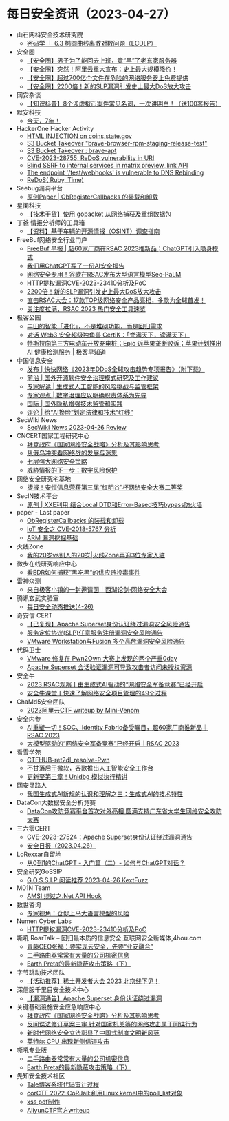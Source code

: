 # 每日安全资讯（2023-04-27）

- 山石网科安全技术研究院
  - [密码学 ｜ 6.3 椭圆曲线离散对数问题（ECDLP）](https://mp.weixin.qq.com/s?__biz=MzUzMDUxNTE1Mw==&mid=2247501035&idx=1&sn=f0f6eddbcd3eb5b416451b466597b81f&chksm=fa521155cd259843e5be80d516bd849507e73a3fbbbf5e437bcf4e60d14989d3d76048a78947&scene=58&subscene=0#rd)
- 安全圈
  - [【安全圈】男子为了能回去上班，竟“黑”了老东家服务器](https://mp.weixin.qq.com/s?__biz=MzIzMzE4NDU1OQ==&mid=2652033185&idx=1&sn=1a66d8d663a65b4ca3e89ccc63c89241&chksm=f36ffce1c41875f73f6b79989fe3e75e690ac41c5c1dea628796793c68bb9b4df6edab451952&scene=58&subscene=0#rd)
  - [【安全圈】突然！阿里云重大宣布：史上最大规模降价！](https://mp.weixin.qq.com/s?__biz=MzIzMzE4NDU1OQ==&mid=2652033185&idx=2&sn=93ed882cc5d3a994fb756f1d1ce299da&chksm=f36ffce1c41875f78979310b5ca7486dd2538d53a0b56efd32613f989a9b9f72e0939fb72af2&scene=58&subscene=0#rd)
  - [【安全圈】超过700亿个文件在危险的网络服务器上免费提供](https://mp.weixin.qq.com/s?__biz=MzIzMzE4NDU1OQ==&mid=2652033185&idx=3&sn=2aad9c8748e27c063f2d8351022d6750&chksm=f36ffce1c41875f701bc15a2905e922000fc6aa52442e1544a6104f78891ac0fdc381597ad6e&scene=58&subscene=0#rd)
  - [【安全圈】2200倍！新的SLP漏洞引发史上最大DoS放大攻击](https://mp.weixin.qq.com/s?__biz=MzIzMzE4NDU1OQ==&mid=2652033185&idx=4&sn=aeb42c67f64b4f18109f11323bbf7b67&chksm=f36ffce1c41875f73671bb0397cac20255c07cb7a3b8e31355f39abbfad3119a3c532f398e18&scene=58&subscene=0#rd)
- 网安杂谈
  - [【知识科普】8个涉虚拟币案件常见名词，一次讲明白！（送100套报告）](https://mp.weixin.qq.com/s?__biz=MzAwMTMzMDUwNg==&mid=2650887319&idx=1&sn=700b1754840aa1bee7d30e6bce0b9746&chksm=812ea8b2b65921a4171671bc9e22669db14316b6e047ba8461c38e2b905a214b87afaf354e4e&scene=58&subscene=0#rd)
- 默安科技
  - [今天，7年！](https://mp.weixin.qq.com/s?__biz=MzIzODQxMjM2NQ==&mid=2247496202&idx=1&sn=d0b1cdbc98a65a7cf609726bff262ba5&chksm=e93b0528de4c8c3edd3e7c1211b613144ed97d85916e780c2efac0ab4d0557e39fe1dc5a4a4c&scene=58&subscene=0#rd)
- HackerOne Hacker Activity
  - [HTML INJECTION on coins.state.gov](https://hackerone.com/reports/1844830)
  - [S3 Bucket Takeover "brave-browser-rpm-staging-release-test"](https://hackerone.com/reports/1835133)
  - [S3 Bucket Takeover : brave-apt](https://hackerone.com/reports/1791558)
  - [CVE-2023-28755: ReDoS vulnerability in URI](https://hackerone.com/reports/1944515)
  - [Blind SSRF to internal services in matrix preview_link API](https://hackerone.com/reports/1960765)
  - [The endpoint '/test/webhooks' is vulnerable to DNS Rebinding](https://hackerone.com/reports/1716069)
  - [ReDoS( Ruby, Time)](https://hackerone.com/reports/1929567)
- Seebug漏洞平台
  - [原创Paper | ObRegisterCallbacks 的装载和卸载](https://mp.weixin.qq.com/s?__biz=MzAxNDY2MTQ2OQ==&mid=2650967959&idx=1&sn=22fc823c5bb105c5ac1e5dc24ed69efa&chksm=8079cda5b70e44b370f64d09dad687ddd6cbbc5d536612d1e39f020c4d12f94b2b52e1f86d5e&scene=58&subscene=0#rd)
- 星阑科技
  - [【技术干货】使用 gopacket 从网络捕获及重组数据包](https://mp.weixin.qq.com/s?__biz=Mzg5NjEyMjA5OQ==&mid=2247497533&idx=1&sn=c596c414e38016fb8c8d1195edddca28&chksm=c0075aa1f770d3b7f87928e65f6a88063d587fd5bd905017c6ac007c7d2e0dc40803331cb9a2&scene=58&subscene=0#rd)
- 丁爸 情报分析师的工具箱
  - [【资料】基于车辆的开源情报（OSINT）调查指南](https://mp.weixin.qq.com/s?__biz=MzI2MTE0NTE3Mw==&mid=2651135929&idx=1&sn=88015526c01ca37bf78f0dbed693175f&chksm=f1af6883c6d8e1958cf40778e2c4676897b8cec4fbb1e4d1fabe11d948855b14068a1624d289&scene=58&subscene=0#rd)
- FreeBuf网络安全行业门户
  - [FreeBuf 早报 | 超60家厂商在RSAC 2023推新品；ChatGPT引入隐身模式](https://www.freebuf.com/news/364991.html)
  - [我们用ChatGPT写了一份AI安全报告](https://www.freebuf.com/consult/364974.html)
  - [网络安全专用！谷歌在RSAC发布大型语言模型Sec-PaLM](https://www.freebuf.com/news/364932.html)
  - [HTTP提权漏洞CVE-2023-23410分析及PoC](https://www.freebuf.com/vuls/364920.html)
  - [2200倍！新的SLP漏洞引发史上最大DoS放大攻击](https://www.freebuf.com/articles/364915.html)
  - [直击RSAC大会：17款TOP级网络安全产品亮相，多款为全球首发！](https://www.freebuf.com/news/364906.html)
  - [关注度拉满，RSAC 2023 热门安全工具速览](https://www.freebuf.com/news/364904.html)
- 极客公园
  - [丰田的智能「进化」，不是堆砌功能，而是回归需求](https://mp.weixin.qq.com/s?__biz=MTMwNDMwODQ0MQ==&mid=2652990768&idx=1&sn=dae7eb7ed5dd1700a2fa969726c46438&chksm=7e54108649239990ae6d78af9d371c5f07552011df2a10c754ea7dcc2bdcd2ad42211f799872&scene=58&subscene=0#rd)
  - [对话 Web3 安全超级独角兽 CertiK：「誉满天下，谤满天下」](https://mp.weixin.qq.com/s?__biz=MTMwNDMwODQ0MQ==&mid=2652990763&idx=1&sn=7e9897ec55186b7e8d529eb83ba34b9a&chksm=7e54109d4923998bc288abc888c969d0a58a2a4146db0f1a121aaafdff6bec95bb763e26c429&scene=58&subscene=0#rd)
  - [特斯拉向第三方电动车开放充电桩；Epic 诉苹果垄断败诉；苹果计划推出 AI 健康检测服务 | 极客早知道](https://mp.weixin.qq.com/s?__biz=MTMwNDMwODQ0MQ==&mid=2652990755&idx=1&sn=683a8640f59565a24e5e28f5fbd0a5ea&chksm=7e541095492399837dc4e9b9c2dac645dd81a68c3fcd8af3e390e57cbbae58689f949e197817&scene=58&subscene=0#rd)
- 中国信息安全
  - [发布 | 快快网络《2023年DDoS全球攻击趋势专项报告》（附下载）](https://mp.weixin.qq.com/s?__biz=MzA5MzE5MDAzOA==&mid=2664182609&idx=1&sn=de386aca34b5f31161a2f3c2a1213fc4&chksm=8b5931a8bc2eb8be7d48154f77e4453112ffbad98ba5ec0dc0aa29bd81bd04392bd9c39664aa&scene=58&subscene=0#rd)
  - [前沿 | 国外开源软件安全治理模式研究及工作建议](https://mp.weixin.qq.com/s?__biz=MzA5MzE5MDAzOA==&mid=2664182609&idx=2&sn=5b09a80b4de6de102f0a82080cc7f205&chksm=8b5931a8bc2eb8be859617b189eb946a942b7fe2721a2e8ff9b177877159efc0338b06cc2632&scene=58&subscene=0#rd)
  - [专家解读 | 生成式人工智能的风险挑战与监管框架](https://mp.weixin.qq.com/s?__biz=MzA5MzE5MDAzOA==&mid=2664182609&idx=3&sn=8afed4aaff2963ed4bb3f71e0de59729&chksm=8b5931a8bc2eb8beb96fcc967c4b30a1d30bf8269ede830f55fb1836e379f9206dbd8e1fe5fd&scene=58&subscene=0#rd)
  - [专家观点 | 数字治理应以明确职责体系为先导](https://mp.weixin.qq.com/s?__biz=MzA5MzE5MDAzOA==&mid=2664182609&idx=4&sn=75437232282556e4a44e92fdfbacbf7b&chksm=8b5931a8bc2eb8bed76e8c454280fb57f2679cf71f9017df6c4e3e235531429fa8cc08ae34dd&scene=58&subscene=0#rd)
  - [国际 | 国外隐私增强技术监管和实践](https://mp.weixin.qq.com/s?__biz=MzA5MzE5MDAzOA==&mid=2664182609&idx=5&sn=fbf52c70b07318299e50b1dd907e2f04&chksm=8b5931a8bc2eb8be198de68abcdf8c2d02b5efe1f9106c92ca0cb3aa45432a4753ce485fc2ae&scene=58&subscene=0#rd)
  - [评论 | 给“AI换脸”划定法律和技术“红线”](https://mp.weixin.qq.com/s?__biz=MzA5MzE5MDAzOA==&mid=2664182609&idx=6&sn=48c18e7244124eac6d564774a3f6d492&chksm=8b5931a8bc2eb8be026e6594b9c2429e6cc1edfa192905ae184b9734a4bb17f83d4a79a62a07&scene=58&subscene=0#rd)
- SecWiki News
  - [SecWiki News 2023-04-26 Review](http://www.sec-wiki.com/?2023-04-26)
- CNCERT国家工程研究中心
  - [拜登政府《国家网络安全战略》分析及其影响思考](https://mp.weixin.qq.com/s?__biz=MzUzNDYxOTA1NA==&mid=2247536578&idx=1&sn=bc84903c1f2bb301835af94c735999aa&chksm=fa93f903cde47015a6eefb1c5960cccaf45203caad401f0521ac48841276b05ff83421adf2a6&scene=58&subscene=0#rd)
  - [从俄乌冲突看网络战的发展与迷思](https://mp.weixin.qq.com/s?__biz=MzUzNDYxOTA1NA==&mid=2247536578&idx=2&sn=b8dd43620814f6cf315abde85f569672&chksm=fa93f903cde47015ab1e161e3fbaae27bb70657cd69cc39ec335c908b9096d48ad5d34d20b2c&scene=58&subscene=0#rd)
  - [七层强大网络安全策略](https://mp.weixin.qq.com/s?__biz=MzUzNDYxOTA1NA==&mid=2247536578&idx=3&sn=a80db93028d1ab7631f03e8ff30e6c7f&chksm=fa93f903cde470159d75e3db5f4e3d65209751d3f9ac8f857f250c7b9c33ce75ce0e251bf003&scene=58&subscene=0#rd)
  - [威胁情报的下一步：数字风险保护](https://mp.weixin.qq.com/s?__biz=MzUzNDYxOTA1NA==&mid=2247536578&idx=4&sn=a28fd5569bed9405c3600240ef85f749&chksm=fa93f903cde47015f1140e2c462d079806d43bc8a910fd4f68d42b12fe1f717452d48168b849&scene=58&subscene=0#rd)
- 网络安全研究宅基地
  - [捷报！安恒信息荣获第三届“红明谷”杯网络安全大赛二等奖](https://mp.weixin.qq.com/s?__biz=MzUyMDEyNTkwNA==&mid=2247494044&idx=1&sn=a07b117fcf80e55a5c26aa5e51fca243&chksm=f9ed8523ce9a0c35fd6689a71fc06e19a76c6b403e436ea56f08af1da54bcf0effa8225318b9&scene=58&subscene=0#rd)
- SecIN技术平台
  - [原创 | XXE利用:结合Local DTD和Error-Based技巧bypass防火墙](https://mp.weixin.qq.com/s?__biz=MzI4Mzc0MTI0Mw==&mid=2247496893&idx=1&sn=844e3cf99d35564f52da44feeff81d72&chksm=eb84a9e9dcf320ffdaa38d0db44edd7ddc3ebda586537b43a1eda3f68b0364c85b01b8f198ec&scene=58&subscene=0#rd)
- paper - Last paper
  - [ObRegisterCallbacks 的装载和卸载](https://paper.seebug.org/2066/)
  - [IoT 安全之 CVE-2018-5767 分析](https://paper.seebug.org/2065/)
  - [ARM 漏洞挖掘基础](https://paper.seebug.org/2064/)
- 火线Zone
  - [我的20岁vs别人的20岁|火线Zone再迎3位专家入驻](https://mp.weixin.qq.com/s?__biz=MzI2NDQ5NTQzOQ==&mid=2247498142&idx=1&sn=b550818c2267094fbb1d1cc673353efd&chksm=eaa971bedddef8a8a4e8f9c5309fb71640f9be168d85d2a162fafa4df2b3f2d74cdba409f3c1&scene=58&subscene=0#rd)
- 微步在线研究响应中心
  - [看EDR如何捕获”黑吃黑“的供应链投毒事件](https://mp.weixin.qq.com/s?__biz=Mzg5MTc3ODY4Mw==&mid=2247501434&idx=1&sn=6817a6e664184c11e2d1e405924fa220&chksm=cfcaa56ef8bd2c783cc744be1767b68f5b835dd713219b3384b7592a4745c184eb1f993382df&scene=58&subscene=0#rd)
- 雷神众测
  - [来自极客小镇的一封邀请函｜西湖论剑·网络安全大会](https://mp.weixin.qq.com/s?__biz=MzI0NzEwOTM0MA==&mid=2652501870&idx=1&sn=03e44ff1362040c3b43997cec423ad5d&chksm=f25854ddc52fddcb0991370b51b2f77259258949753fa8bfc5b03926c77e885fb98f3d880b19&scene=58&subscene=0#rd)
- 腾讯玄武实验室
  - [每日安全动态推送(4-26)](https://mp.weixin.qq.com/s?__biz=MzA5NDYyNDI0MA==&mid=2651958962&idx=1&sn=86f6f2785330abd4aaea2a987f79b42d&chksm=8baece2dbcd9473bb0780776e915a10c5fce2a9cdd61b0b67b18259340390088f05b5bc31d76&scene=58&subscene=0#rd)
- 奇安信 CERT
  - [【已复现】Apache Superset身份认证绕过漏洞安全风险通告](https://mp.weixin.qq.com/s?__biz=MzU5NDgxODU1MQ==&mid=2247498472&idx=1&sn=62a9b6554d133eef35c8fae8ac7dbefb&chksm=fe79de70c90e576609eedf07dfc9dd1bc5a58113bffe5a45168638d9722a7cb0587cc295e564&scene=58&subscene=0#rd)
  - [服务定位协议(SLP)任意服务注册漏洞安全风险通告](https://mp.weixin.qq.com/s?__biz=MzU5NDgxODU1MQ==&mid=2247498472&idx=2&sn=b44e92245487d7eff9f96da6fe9f0b61&chksm=fe79de70c90e57662854b773fddd08aa092866e7fcb48f7e824505978a3cde386dbb464648ca&scene=58&subscene=0#rd)
  - [VMware Workstation与Fusion 多个高危漏洞安全风险通告](https://mp.weixin.qq.com/s?__biz=MzU5NDgxODU1MQ==&mid=2247498472&idx=3&sn=36e28ea5b7d470017fb942d2a7fa934b&chksm=fe79de70c90e5766038bb78c4654bf7c4d7378a66e3d602309f00811019cc1f5bc29bd8d76dd&scene=58&subscene=0#rd)
- 代码卫士
  - [VMware 修复在 Pwn2Own 大赛上发现的两个严重0day](https://mp.weixin.qq.com/s?__biz=MzI2NTg4OTc5Nw==&mid=2247516346&idx=1&sn=260aa87f75279d3101ddc11e8e48ee81&chksm=ea94b1d0dde338c6aa50da46b3651794726cdf0d14752bb2a5af194367089da4bfa90355660d&scene=58&subscene=0#rd)
  - [Apache Superset 会话验证漏洞可导致攻击者访问未授权资源](https://mp.weixin.qq.com/s?__biz=MzI2NTg4OTc5Nw==&mid=2247516346&idx=2&sn=c84ae42d9a4eab4b30b8eba4a27130a5&chksm=ea94b1d0dde338c6da3cc189e548d10cc3511c1ef2d59f067bd428a6efae2df174b66c93b0f6&scene=58&subscene=0#rd)
- 安全牛
  - [2023 RSAC观察丨由生成式AI驱动的“网络安全军备竞赛”已经开启](https://mp.weixin.qq.com/s?__biz=MjM5Njc3NjM4MA==&mid=2651123738&idx=1&sn=f8996f20f45c68f3bd82e008f82321e4&chksm=bd1440c98a63c9dfaef241e3451fc4977357cdcb560f207a4d951459d9b8a0013815613d1f70&scene=58&subscene=0#rd)
  - [安全牛课堂丨快速了解网络安全项目管理的49个过程](https://mp.weixin.qq.com/s?__biz=MjM5Njc3NjM4MA==&mid=2651123738&idx=2&sn=7d5f41f9b74a49edc1eaafdec51bf222&chksm=bd1440c98a63c9df748d485bd4b34761fa3014381bd8c985afdf140e40df07380a0f76bb0896&scene=58&subscene=0#rd)
- ChaMd5安全团队
  - [2023阿里云CTF writeup by Mini-Venom](https://mp.weixin.qq.com/s?__biz=MzIzMTc1MjExOQ==&mid=2247508613&idx=1&sn=d00c4d23ff20301ef9f85b22e38129c2&chksm=e89d8a5ddfea034bba7abe8a0cc5b998e517e8edb54177fd537458446773fc464c1129fc34d1&scene=58&subscene=0#rd)
- 安全内参
  - [AI重塑一切！SOC、Identity Fabric备受瞩目，超60家厂商推新品｜RSAC 2023](https://mp.weixin.qq.com/s?__biz=MzI4NDY2MDMwMw==&mid=2247508487&idx=1&sn=c33e655f78f97e00830a74f58744a185&chksm=ebfae527dc8d6c31df701f86baa9c12622c1fe275098b4df915c3d0dde0e89e26cc42cf3daca&scene=58&subscene=0#rd)
  - [大模型驱动的“网络安全军备竞赛”已经开启｜RSAC 2023](https://mp.weixin.qq.com/s?__biz=MzI4NDY2MDMwMw==&mid=2247508487&idx=2&sn=aaab6f3bcd0b35bb2782ddcac0d31814&chksm=ebfae527dc8d6c312adff2113ba3605427740e0af5b02e4ae935d6b140be27fa970b76d33cff&scene=58&subscene=0#rd)
- 看雪学苑
  - [CTFHUB-ret2dl_resolve-Pwn](https://mp.weixin.qq.com/s?__biz=MjM5NTc2MDYxMw==&mid=2458503306&idx=1&sn=1d4babd97c24c396d05e13be6565296b&chksm=b18ef80086f97116ad865aceccbda36fce449f966b2ac0e5feefa56963e45b8aea103789c0ee&scene=58&subscene=0#rd)
  - [不甘落后于微软，谷歌推出人工智能安全工作台](https://mp.weixin.qq.com/s?__biz=MjM5NTc2MDYxMw==&mid=2458503306&idx=2&sn=0f17d6f3d0558059a9a1733c70608a68&chksm=b18ef80086f9711628de39311ab29964eb4b8013941431269253590ac6b40db38f1f0d06131a&scene=58&subscene=0#rd)
  - [更新至第三章！Unidbg 模拟执行精讲](https://mp.weixin.qq.com/s?__biz=MjM5NTc2MDYxMw==&mid=2458503306&idx=3&sn=4e0086232967bef22814f638c10ed901&chksm=b18ef80086f97116dda24a2002ac5dfe6dd5e6d2df0c072ce8e78dcd3a237936cd3691763a30&scene=58&subscene=0#rd)
- 网安寻路人
  - [我国生成式AI新规的认识和理解之三：生成式AI的技术特性](https://mp.weixin.qq.com/s?__biz=MzIxODM0NDU4MQ==&mid=2247499666&idx=1&sn=500c936d0828ef7bf420e74a7daaf2b7&chksm=97e94278a09ecb6e3425bf2a3a03d5df2a78897360eb0cfcd83ce8b9e535373c0d8f218fcbb8&scene=58&subscene=0#rd)
- DataCon大数据安全分析竞赛
  - [DataCon攻防竞赛平台首次对外亮相 圆满支持广东省大学生网络安全攻防大赛](https://mp.weixin.qq.com/s?__biz=MzU5Njg1NzMyNw==&mid=2247486568&idx=1&sn=cfc98b726bb27fb65ffeefd74a50637f&chksm=fe5d14e8c92a9dfec422b8b37c0c1d931459ea4e46b517b365ba3b40efa1ece3581ac486f8fa&scene=58&subscene=0#rd)
- 三六零CERT
  - [CVE-2023-27524：Apache Superset身份认证绕过漏洞通告](https://mp.weixin.qq.com/s?__biz=MzU5MjEzOTM3NA==&mid=2247492080&idx=1&sn=7f731f1fc953800abba0855319684744&chksm=fe26e4f1c9516de755ddd197c5a6ed07a98b9b8ac9024e512c4e5ce72278dac29e29ec540b95&scene=58&subscene=0#rd)
  - [安全日报（2023.04.26）](https://mp.weixin.qq.com/s?__biz=MzU5MjEzOTM3NA==&mid=2247492080&idx=2&sn=6eea4325a7579340c3a69c000b0f2b5b&chksm=fe26e4f1c9516de7cc8e0c8322d1bfca69c70429f39464210a995730df4dc2c66a437c3ed068&scene=58&subscene=0#rd)
- LoRexxar自留地
  - [从0到1的ChatGPT - 入门篇（二）- 如何与ChatGPT对话？](https://mp.weixin.qq.com/s?__biz=MzkwNzMyNjU0MQ==&mid=2247483911&idx=1&sn=ba05b4bee0ee3b51e2e84e586dafe00c&chksm=c0dba725f7ac2e3309cd32e432075a0d0198a08abbe0984bb9a040959e5bc0ecf7465686acac&scene=58&subscene=0#rd)
- 安全研究GoSSIP
  - [G.O.S.S.I.P 阅读推荐 2023-04-26 KextFuzz](https://mp.weixin.qq.com/s?__biz=Mzg5ODUxMzg0Ng==&mid=2247495000&idx=1&sn=c52f5395e5fcec0196733e83e7d3c212&chksm=c063c381f7144a979d712e9467e82f8e2a22f87417f17af1960d13591f3f07dc2ddb65d0e444&scene=58&subscene=0#rd)
- M01N Team
  - [AMSI 绕过之.Net API Hook](https://mp.weixin.qq.com/s?__biz=MzkyMTI0NjA3OA==&mid=2247491311&idx=1&sn=ab66215596c860e6661db6526fc01aaf&chksm=c187defef6f057e841e01a85c3389bfee590162d86368786e5c875a3229b540ec8dbd7468077&scene=58&subscene=0#rd)
- 数世咨询
  - [专家视角：仓促上马大语言模型的风险](https://mp.weixin.qq.com/s?__biz=MzkxNzA3MTgyNg==&mid=2247497940&idx=1&sn=86bbb256b2f2a3473c0c7378cc3abd0f&chksm=c1448a69f633037fb651108112df4d6d12edd01b6898f477b83d189a210b474497cc1de25cca&scene=58&subscene=0#rd)
- Numen Cyber Labs
  - [HTTP提权漏洞CVE-2023-23410分析及PoC](https://mp.weixin.qq.com/s?__biz=Mzg4MDcxNTc2NA==&mid=2247485197&idx=1&sn=be54362dbc5eea6c2ab7bf43411f4d90&chksm=cf71b596f8063c8060a6bd1e343732c29a3d1cca613dfe6ee8a0db2a5809c9034f03094ea387&scene=58&subscene=0#rd)
- 嘶吼 RoarTalk – 回归最本质的信息安全,互联网安全新媒体,4hou.com
  - [青藤CEO张福：要实现云安全，先要“业安融合”](https://www.4hou.com/posts/RKo0)
  - [二手路由器常常有大量的公司机密信息](https://www.4hou.com/posts/jg2z)
  - [Earth Preta的最新隐蔽攻击策略（下）](https://www.4hou.com/posts/VZg1)
- 字节跳动技术团队
  - [【活动推荐】稀土开发者大会 2023 北京线下见！](https://mp.weixin.qq.com/s?__biz=MzI1MzYzMjE0MQ==&mid=2247502563&idx=1&sn=525130199d0e877159c07b698ab5f23c&chksm=e9d30101dea48817ce0f92066a02993d78d7e2b6f279a87f5dca5359cc3282884cbd4d4a5612&scene=58&subscene=0#rd)
- 深信服千里目安全技术中心
  - [【漏洞通告】Apache Superset 身份认证绕过漏洞](https://mp.weixin.qq.com/s?__biz=Mzg2NjgzNjA5NQ==&mid=2247518562&idx=1&sn=ee8dca38555a426ebfe65e2c27a9d832&chksm=ce460272f9318b64a572b2f6531973886ef9a542052aa656ad7b84dec032153e7fd2e660fbba&scene=58&subscene=0#rd)
- 关键基础设施安全应急响应中心
  - [拜登政府《国家网络安全战略》分析及其影响思考](https://mp.weixin.qq.com/s?__biz=MzkyMzAwMDEyNg==&mid=2247536432&idx=1&sn=c4fd4f54a4c8944f4996e958c54b972f&chksm=c1e9c361f69e4a7745031862db1b91e54941324714b70c1725ca07370d2887ed28274ca02105&scene=58&subscene=0#rd)
  - [反间谍法修订草案三审 针对国家机关等的网络攻击属于间谍行为](https://mp.weixin.qq.com/s?__biz=MzkyMzAwMDEyNg==&mid=2247536432&idx=2&sn=e77245d52f76e2b14583bfd7b3696b7e&chksm=c1e9c361f69e4a778ca574f776449f81ac28ad9d992716d2568b0a6951a098c8222671bcbd6e&scene=58&subscene=0#rd)
  - [新时代网络安全立法彰显了中国式制度文明新风范](https://mp.weixin.qq.com/s?__biz=MzkyMzAwMDEyNg==&mid=2247536432&idx=3&sn=4b03bcbf41012c1a7151fa89bdddb45d&chksm=c1e9c361f69e4a77333e038d9cf6da21d3da2ae9bca286538b1a4d1444756628e083ee35f931&scene=58&subscene=0#rd)
  - [英特尔 CPU 出现新侧信道攻击](https://mp.weixin.qq.com/s?__biz=MzkyMzAwMDEyNg==&mid=2247536432&idx=4&sn=484f03ff397dc37f2c6b571e1719d40e&chksm=c1e9c361f69e4a7783c509ed12f413a095ed78da5949fae59d6cacd710497ccf2c418e1dce02&scene=58&subscene=0#rd)
- 嘶吼专业版
  - [二手路由器常常有大量的公司机密信息](https://mp.weixin.qq.com/s?__biz=MzI0MDY1MDU4MQ==&mid=2247560592&idx=1&sn=bd64d2ecca88bfd57c6771517bc0dfdc&chksm=e9143daade63b4bc3cba33a4befc946d87bd352cb1de488643e2c2cf568df081d2cf4dbbbabc&scene=58&subscene=0#rd)
  - [Earth Preta的最新隐蔽攻击策略（下）](https://mp.weixin.qq.com/s?__biz=MzI0MDY1MDU4MQ==&mid=2247560592&idx=2&sn=95bee0d1ef9e011f6d543edffe2e88c0&chksm=e9143daade63b4bcca05c9304d7b3ed9f32ba1ae292e395b6280b095a8cf1b9708122f5b5316&scene=58&subscene=0#rd)
- 先知安全技术社区
  - [Tale博客系统代码审计过程](https://xz.aliyun.com/t/12489)
  - [corCTF 2022-CoRJail:利用Linux kernel中的poll_list对象](https://xz.aliyun.com/t/12488)
  - [xss pdf制作](https://xz.aliyun.com/t/12467)
  - [AliyunCTF官方writeup](https://xz.aliyun.com/t/12485)
